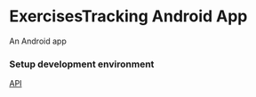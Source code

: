 # ExercisesTracking Android App 

An Android app 

### Setup development environment



[API](docs/JavaDocs)
